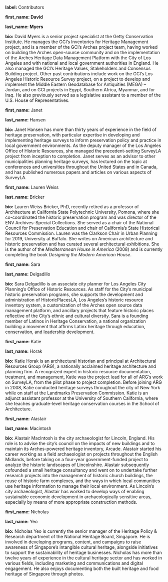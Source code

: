 **label:** Contributors

**first_name: David**

**last_name: Myers**

**bio:** David Myers is a senior project specialist at the Getty Conservation Institute. He manages the GCI’s Inventories for Heritage Management project, and is a member of the GCI’s Arches project team, having worked on building the Arches open-source community and on the implementation of the Arches Heritage Data Management Platform with the City of Los Angeles and with national and local government authorities in England. He also managed the GCI’s Heritage Values, Stakeholders and Consensus Building project. Other past contributions include work on the GCI’s Los Angeles Historic Resource Survey project, on a project to develop and implement the Middle Eastern Geodatabase for Antiquities (MEGA) – Jordan, and on GCI projects in Egypt, Southern Africa, Myanmar, and for Iraq. He also previously served as a legislative assistant to a member of the U.S. House of Representatives.  

**first_name:** Janet

**last_name:** Hansen

**bio:** Janet Hansen has more than thirty years of experience in the field of heritage preservation, with particular expertise in developing and implementing heritage surveys to inform preservation policy and practice in local government environments. As the deputy manager of the Los Angeles Office of Historic Resources, she managed the precedent-setting SurveyLA project from inception to completion. Janet serves as an advisor to other municipalities planning heritage surveys, has lectured on the topic at conferences and universities throughout the United States and in Canada, and has published numerous papers and articles on various aspects of SurveyLA.

**first_name:** Lauren Weiss

**last_name:** Bricker

**bio:** Lauren Weiss Bricker, PhD, recently retired as a professor of Architecture at California State Polytechnic University, Pomona, where she co-coordinated the historic preservation program and was director of the ENV Archives–Special Collections. She served as a chair of the National Council for Preservation Education and chair of California’s State Historical Resources Commission. Lauren was the Clarkson Chair in Urban Planning for 2019, University at Buffalo. She writes on American architecture and historic preservation and has curated several architectural exhibitions. She is the author of the *Mediterranean House in America* (2008) and is currently completing the book *Designing the Modern American House*.

**first_name:** Sara

**last_name:** Delgadillo

**bio:** Sara Delgadillo is an associate city planner for Los Angeles City Planning’s Office of Historic Resources. As staff for the City’s municipal historic preservation programs, she supports the development and administration of HistoricPlacesLA, Los Angeles’s historic resource inventory system, a customization of the Arches open source data management platform, and ancillary projects that feature historic places reflective of the City’s ethnic and cultural diversity. Sara is a founding member of Latinos in Heritage Conservation, a national organization building a movement that affirms Latinx heritage through education, conservation, and leadership development.

**first_name:** Katie

**last_name:** Horak

**bio:** Katie Horak is an architectural historian and principal at Architectural Resources Group (ARG), a nationally acclaimed heritage architecture and planning firm. A recognized expert in historic resource documentation, treatment, and management, Katie was the project lead for all of ARG’s work on SurveyLA, from the pilot phase to project completion. Before joining ARG in 2008, Katie conducted heritage surveys throughout the city of New York while on staff at the Landmarks Preservation Commission. Katie is an adjunct assistant professor at the University of Southern California, where she teaches graduate-level heritage conservation courses in the School of Architecture.

**first_name:** Alastair

**last_name:** Macintosh

**bio:** Alastair MacIntosh is the city archaeologist for Lincoln, England. His role is to advise the city’s council on the impacts of new buildings and to maintain its Arches-powered heritage inventory, Arcade. Alastair started his career working as a field archaeologist on projects throughout the English Midlands, before taking on a four-year government-funded project to analyze the historic landscapes of Lincolnshire. Alastair subsequently cofounded a small heritage consultancy and went on to undertake further research projects into the management of historic church buildings, the reuse of historic farm complexes, and the ways in which local communities use heritage information to manage their local environment. As Lincoln’s city archaeologist, Alastair has worked to develop ways of enabling sustainable economic development in archaeologically sensitive areas, especially by means of more appropriate construction methods.

**first_name:** Nicholas

**last_name:** Yeo

**bio:** Nicholas Yeo is currently the senior manager of the Heritage Policy & Research department of the National Heritage Board, Singapore. He is involved in developing programs, content, and campaigns to raise awareness of Singapore’s intangible cultural heritage, alongside initiatives to support the sustainability of heritage businesses. Nicholas has more than twelve years of experience in the cultural heritage sector and has worked in various fields, including marketing and communications and digital engagement. He also enjoys documenting both the built heritage and food heritage of Singapore through photos.
